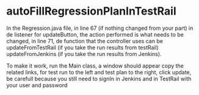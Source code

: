 # autoFillRegressionPlanInTestRail

In the Regression.java file, in line 67 (if nothing changed from your part)
in de listener for updateButton, the action performed is what needs to be
changed, in line 71, de function that the controller uses can be
updateFromTestRail (if you take the run results from testRail)
updateFromJenkins (if you take the run results from Jenkins).

To make it work, run the Main class, a window should appear
copy the related links, for test run to the left and test plan to 
the right, click update, be carefull because you still need to signIn
in Jenkins and in TestRail with your user and password
